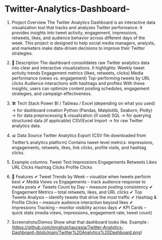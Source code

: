 # Twitter-Analytics-Dashboard-
1. Project Overview
The Twitter Analytics Dashboard is an interactive data visualization tool that tracks and analyzes Twitter performance. It provides insights into tweet activity, engagement, impressions, retweets, likes, and audience behavior across different days of the week.
This project is designed to help social media managers, analysts, and marketers make data-driven decisions to improve their Twitter strategies.

2. 📝 Description
The dashboard consolidates raw Twitter analytics data into clear and interactive visualizations. It highlights:
Weekly tweet activity trends
Engagement metrics (likes, retweets, clicks)
Media performance (views vs. engagement)
Top-performing tweets by URL clicks
Audience interactions with hashtags and profiles
With these insights, users can optimize content posting schedules, engagement strategies, and campaign effectiveness.

4. 🛠 Tech Stack
Power BI / Tableau / Excel (depending on what you used) → for dashboard creation
Python (Pandas, Matplotlib, Seaborn, Plotly) → for data preprocessing & visualization (if used)
SQL → for querying structured data (if applicable)
CSV/Excel Import → for raw Twitter analytics data.

5. 📊 Data Source
Twitter Analytics Export (CSV file downloaded from Twitter’s analytics platform)
Contains tweet-level metrics: impressions, engagements, retweets, likes, link clicks, profile visits, and hashtag clicks.

6. Example columns:
Tweet Text
Impressions
Engagements
Retweets
Likes
URL Clicks
Hashtag Clicks
Profile Clicks

8. 🚀 Features
✔ Tweet Trends by Week – visualize when tweets perform best
✔ Media Views vs Engagements – track audience response to media posts
✔ Tweets Count by Day – measure posting consistency
✔ Engagement Metrics – total retweets, likes, and URL clicks
✔ Top Tweets Analysis – identify tweets that drive the most traffic
✔ Hashtag & Profile Clicks – measure audience interaction beyond likes
✔ Impressions Tracking – monitor visibility across days
✔ KPI Cards – quick stats (media views, impressions, engagement rate, tweet count)

9. Screenshots/Demos
Show what that dashboard looks like.
Example :(https://github.com/imrahulchaurasia/Twitter-Analytics-Dashboard-/blob/main/Twitter%20Analytics%20Dashboard.png)

